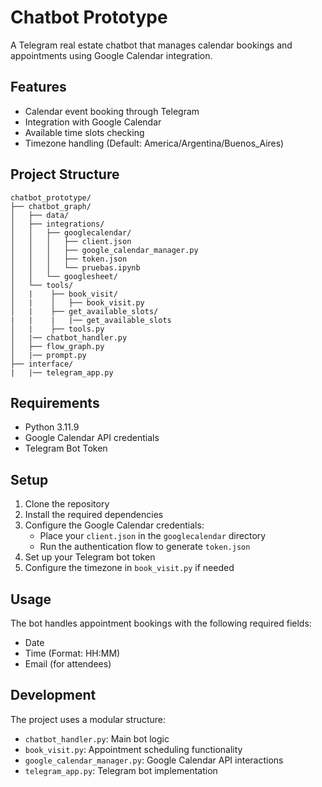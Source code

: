 # Chatbot Prototype

A Telegram real estate chatbot that manages calendar bookings and appointments using Google Calendar integration.

## Features

- Calendar event booking through Telegram
- Integration with Google Calendar
- Available time slots checking
- Timezone handling (Default: America/Argentina/Buenos_Aires)

## Project Structure

```
chatbot_prototype/
├── chatbot_graph/
│   ├── data/
│   ├── integrations/
│   │   ├── googlecalendar/
│   │   │   ├── client.json
│   │   │   ├── google_calendar_manager.py
│   │   │   ├── token.json
│   │   │   └── pruebas.ipynb
│   │   └── googlesheet/
│   └── tools/
│   |    ├── book_visit/
│   |    │   ├── book_visit.py
│   |    ├── get_available_slots/
|   |    |   |── get_available_slots
│   |    ├── tools.py
│   |── chatbot_handler.py
│   ├── flow_graph.py
│   |── prompt.py
├── interface/
|   |── telegram_app.py
```

## Requirements

- Python 3.11.9
- Google Calendar API credentials
- Telegram Bot Token

## Setup

1. Clone the repository
2. Install the required dependencies
3. Configure the Google Calendar credentials:
   - Place your `client.json` in the `googlecalendar` directory
   - Run the authentication flow to generate `token.json`
4. Set up your Telegram bot token
5. Configure the timezone in `book_visit.py` if needed

## Usage

The bot handles appointment bookings with the following required fields:
- Date
- Time (Format: HH:MM)
- Email (for attendees)

## Development

The project uses a modular structure:
- `chatbot_handler.py`: Main bot logic
- `book_visit.py`: Appointment scheduling functionality
- `google_calendar_manager.py`: Google Calendar API interactions
- `telegram_app.py`: Telegram bot implementation
